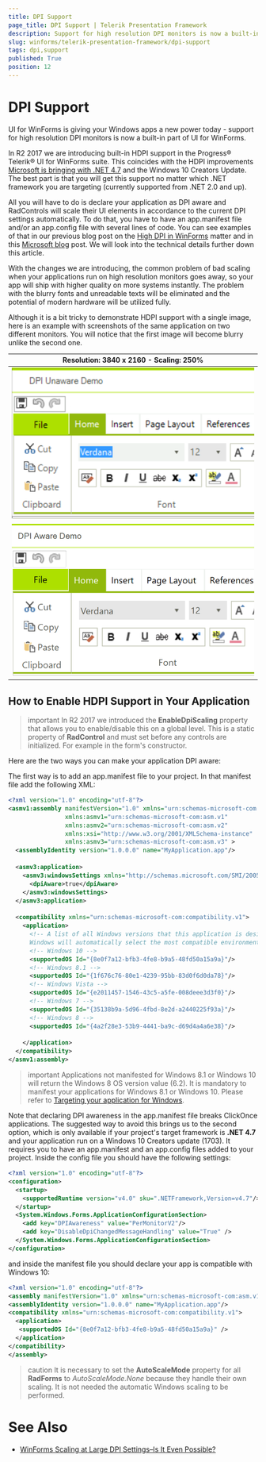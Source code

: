 ```yaml
---
title: DPI Support
page_title: DPI Support | Telerik Presentation Framework
description: Support for high resolution DPI monitors is now a built-in part of UI for WinForms.
slug: winforms/telerik-presentation-framework/dpi-support
tags: dpi,support
published: True
position: 12 
---
```


# DPI Support

UI for WinForms is giving your Windows apps a new power today - support for high resolution DPI monitors is now a built-in part of UI for WinForms.

In R2 2017 we are introducing built-in HDPI support in the Progress® Telerik® UI for WinForms suite. This coincides with the HDPI improvements [Microsoft is bringing with .NET 4.7](https://blogs.msdn.microsoft.com/dotnet/2017/04/05/announcing-the-net-framework-4-7/) and the Windows 10 Creators Update. The best part is that you will get this support no matter which .NET framework you are targeting (currently supported from .NET 2.0 and up).

All you will have to do is declare your application as DPI aware and RadControls will scale their UI elements in accordance to the current DPI settings automatically. To do that, you have to have an app.manifest file and/or an app.config file with several lines of code. You can see examples of that in our previous blog post on the [High DPI in WinForms](http://www.telerik.com/blogs/winforms-scaling-at-large-dpi-settings-is-it-even-possible-) matter and in this [Microsoft blog](https://blogs.msdn.microsoft.com/chuckw/2013/09/10/manifest-madness/) post. We will look into the technical details further down this article.

With the changes we are introducing, the common problem of bad scaling when your applications run on high resolution monitors goes away, so your app will ship with higher quality on more systems instantly. The problem with the blurry fonts and unreadable texts will be eliminated and the potential of modern hardware will be utilized fully.

Although it is a bit tricky to demonstrate HDPI support with a single image, here is an example with screenshots of the same application on two different monitors. You will notice that the first image will become blurry unlike the second one.

|Resolution: 3840 x 2160 - Scaling: 250%|
|----|
|![dpi-support 001](images/dpi-support001.png)|
|![dpi-support 002](images/dpi-support002.png)|

## How to Enable HDPI Support in Your Application

>important In R2 2017 we introduced the __EnableDpiScaling__ property that allows you to enable/disable this on a global level. This is a static property of __RadControl__ and must set before any controls are initialized. For example in the form's constructor. 

Here are the two ways you can make your application DPI aware:

The first way is to add an app.manifest file to your project. In that manifest file add the following XML:

````XML
<?xml version="1.0" encoding="utf-8"?>
<asmv1:assembly manifestVersion="1.0" xmlns="urn:schemas-microsoft-com:asm.v1"
                xmlns:asmv1="urn:schemas-microsoft-com:asm.v1"
                xmlns:asmv2="urn:schemas-microsoft-com:asm.v2"
                xmlns:xsi="http://www.w3.org/2001/XMLSchema-instance"
                xmlns:asmv3="urn:schemas-microsoft-com:asm.v3" >
  <assemblyIdentity version="1.0.0.0" name="MyApplication.app"/>

  <asmv3:application>
    <asmv3:windowsSettings xmlns="http://schemas.microsoft.com/SMI/2005/WindowsSettings">
      <dpiAware>true</dpiAware>
    </asmv3:windowsSettings>
  </asmv3:application>

  <compatibility xmlns="urn:schemas-microsoft-com:compatibility.v1">
    <application>
      <!-- A list of all Windows versions that this application is designed to work with. 
      Windows will automatically select the most compatible environment.-->
      <!-- Windows 10 -->
      <supportedOS Id="{8e0f7a12-bfb3-4fe8-b9a5-48fd50a15a9a}"/>
      <!-- Windows 8.1 -->
      <supportedOS Id="{1f676c76-80e1-4239-95bb-83d0f6d0da78}"/>
      <!-- Windows Vista -->
      <supportedOS Id="{e2011457-1546-43c5-a5fe-008deee3d3f0}"/>
      <!-- Windows 7 -->
      <supportedOS Id="{35138b9a-5d96-4fbd-8e2d-a2440225f93a}"/>
      <!-- Windows 8 -->
      <supportedOS Id="{4a2f28e3-53b9-4441-ba9c-d69d4a4a6e38}"/>

    </application>
  </compatibility>
</asmv1:assembly>

````

>important Applications not manifested for Windows 8.1 or Windows 10 will return the Windows 8 OS version value (6.2). It is mandatory to manifest your applications for Windows 8.1 or Windows 10. Please refer to [Targeting your application for Windows](https://msdn.microsoft.com/bg-bg/library/windows/desktop/dn481241.aspx).

Note that declaring DPI awareness in the app.manifest file breaks ClickOnce applications. The suggested way to avoid this brings us to the second option, which is only available if your project's target framework is **.NET 4.7** and your application run on a Windows 10 Creators update (1703). It requires you to have an app.manifest and an app.config files added to your project. Inside the config file you should have the following settings:

````XML
<?xml version="1.0" encoding="utf-8"?>
<configuration>
  <startup>
    <supportedRuntime version="v4.0" sku=".NETFramework,Version=v4.7"/>
  </startup>
  <System.Windows.Forms.ApplicationConfigurationSection>
    <add key="DPIAwareness" value="PerMonitorV2"/>
    <add key="DisableDpiChangedMessageHandling" value="True" />
  </System.Windows.Forms.ApplicationConfigurationSection>
</configuration>

````

and inside the manifest file you should declare your app is compatible with Windows 10:

````XML
<?xml version="1.0" encoding="utf-8"?>
<assembly manifestVersion="1.0" xmlns="urn:schemas-microsoft-com:asm.v1">
<assemblyIdentity version="1.0.0.0" name="MyApplication.app"/>
<compatibility xmlns="urn:schemas-microsoft-com:compatibility.v1">
  <application>
   <supportedOS Id="{8e0f7a12-bfb3-4fe8-b9a5-48fd50a15a9a}" />
  </application>
</compatibility>
</assembly>

````

>caution It is necessary to set the **AutoScaleMode** property for all **RadForms** to *AutoScaleMode.None* because they handle their own scaling. It is not needed the automatic Windows scaling to be performed.

# See Also 
* [WinForms Scaling at Large DPI Settings–Is It Even Possible?](http://www.telerik.com/blogs/winforms-scaling-at-large-dpi-settings-is-it-even-possible-)
